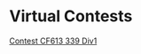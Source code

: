 # Virtual Contests

[Contest CF613 339 Div1](https://github.com/Deanamic/Codeforces/tree/master/Virtual/CF613)
